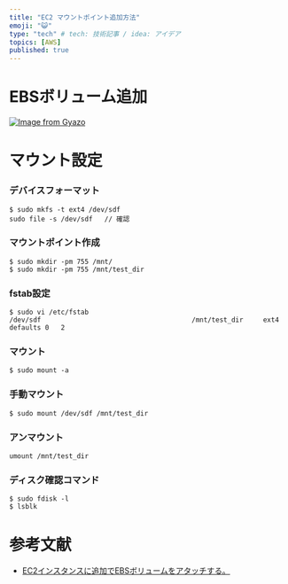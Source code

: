 ```yaml
---
title: "EC2 マウントポイント追加方法"
emoji: "😺"
type: "tech" # tech: 技術記事 / idea: アイデア
topics: [AWS]
published: true
---
```


# EBSボリューム追加

[![Image from Gyazo](https://i.gyazo.com/a6181514acf5a0a20f6afe4d5219ba4f.png)](https://gyazo.com/a6181514acf5a0a20f6afe4d5219ba4f)

# マウント設定

### デバイスフォーマット
```
$ sudo mkfs -t ext4 /dev/sdf
sudo file -s /dev/sdf   // 確認
```

### マウントポイント作成
```
$ sudo mkdir -pm 755 /mnt/
$ sudo mkdir -pm 755 /mnt/test_dir
```

### fstab設定
```
$ sudo vi /etc/fstab
/dev/sdf                                      /mnt/test_dir     ext4    defaults 0   2
```

### マウント
```
$ sudo mount -a
```

### 手動マウント
```
$ sudo mount /dev/sdf /mnt/test_dir
```

### アンマウント
```
umount /mnt/test_dir
```

### ディスク確認コマンド
```
$ sudo fdisk -l
$ lsblk
```



# 参考文献
 - [EC2インスタンスに追加でEBSボリュームをアタッチする。](https://qiita.com/kooohei/items/d692931cbebf97006f96)
